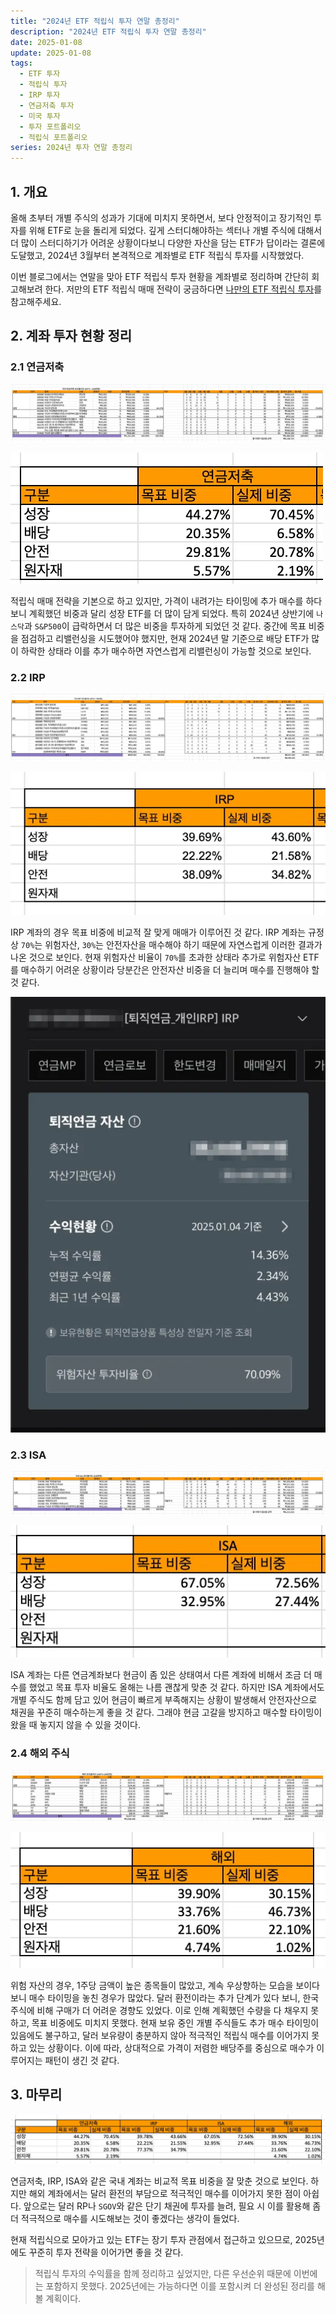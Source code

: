 ```yaml
---
title: "2024년 ETF 적립식 투자 연말 총정리"
description: "2024년 ETF 적립식 투자 연말 총정리"
date: 2025-01-08
update: 2025-01-08
tags:
  - ETF 투자
  - 적립식 투자
  - IRP 투자
  - 연금저축 투자
  - 미국 투자
  - 투자 포트폴리오
  - 적립식 포트폴리오
series: 2024년 투자 연말 총정리
---
```


## 1. 개요

올해 초부터 개별 주식의 성과가 기대에 미치지 못하면서, 보다 안정적이고 장기적인 투자를 위해 ETF로 눈을 돌리게 되었다. 깊게 스터디해야하는 섹터나 개별 주식에 대해서 더 많이 스터디하기가 어려운 상황이다보니 다양한 자산을 담는 ETF가 답이라는 결론에 도달했고, 2024년 3월부터 본격적으로 계좌별로 ETF 적립식 투자를 시작했었다.

이번 블로그에서는 연말을 맞아 ETF 적립식 투자 현황을 계좌별로 정리하며 간단히 회고해보려 한다. 저만의 ETF 적립식 매매 전략이 궁금하다면 [나만의 ETF 적립식 투자](https://finance.advenoh.pe.kr/나만의-etf-적립식-투자/)를 참고해주세요.

## 2. 계좌 투자 현황 정리

### 2.1 연금저축

![연금저축 포트폴리오](image-20250108090406417.png)

![연금저축 비중](image-20250108090447721.png)

적립식 매매 전략을 기본으로 하고 있지만, 가격이 내려가는 타이밍에 추가 매수를 하다 보니 계획했던 비중과 달리 성장 ETF를 더 많이 담게 되었다. 특히 2024년 상반기에 `나스닥`과 `S&P500`이 급락하면서 더 많은 비중을 투자하게 되었던 것 같다. 중간에 목표 비중을 점검하고 리밸런싱을 시도했어야 했지만, 현재 2024년 말 기준으로 배당 ETF가 많이 하락한 상태라 이를 추가 매수하면 자연스럽게 리밸런싱이 가능할 것으로 보인다.

### 2.2 IRP

![IRP 포트폴리오](image-20250108090504055.png)

![IRP 투자 비중](image-20250108090517923.png)

IRP 계좌의 경우 목표 비중에 비교적 잘 맞게 매매가 이루어진 것 같다. IRP 계좌는 규정상 `70%`는 위험자산, `30%`는 안전자산을 매수해야 하기 때문에 자연스럽게 이러한 결과가 나온 것으로 보인다. 현재 위험자산 비율이 `70%`를 초과한 상태라 추가로 위험자산 ETF를 매수하기 어려운 상황이라 당분간은 안전자산 비중을 더 늘리며 매수를 진행해야 할 것 같다.

![IRP 위험자산 - 투자비율](image-20250108090535663.png)

### 2.3 ISA

![ISA 포트폴리오](image-20250108090606293.png)

![ISA 투자비중](image-20250108090628662.png)

ISA 계좌는 다른 연금계좌보다 현금이 좀 있은 상태여서 다른 계좌에 비해서 조금 더 매수를 했었고 목표 투자 비율도 올해는 나름 괜찮게 맞춘 것 같다. 하지만 ISA 계좌에서도 개별 주식도 함께 담고 있어 현금이 빠르게 부족해지는 상황이 발생해서 안전자산으로 채권을 꾸준히 매수하는게 좋을 것 같다. 그래야 현금 고갈을 방지하고 매수할 타이밍이 왔을 때 놓지지 않을 수 있을 것이다.

### 2.4 해외 주식

![해외 포트폴리오](image-20250108090643379.png)

![해외 투자비중](image-20250108090658000.png)

위험 자산의 경우, 1주당 금액이 높은 종목들이 많았고, 계속 우상향하는 모습을 보이다 보니 매수 타이밍을 놓친 경우가 많았다. 달러 환전이라는 추가 단계가 있다 보니, 한국 주식에 비해 구매가 더 어려운 경향도 있었다. 이로 인해 계획했던 수량을 다 채우지 못하고, 목표 비중에도 미치지 못했다. 현재 보유 중인 개별 주식들도 추가 매수 타이밍이 있음에도 불구하고, 달러 보유량이 충분하지 않아 적극적인 적립식 매수를 이어가지 못하고 있는 상황이다. 이에 따라, 상대적으로 가격이 저렴한 배당주를 중심으로 매수가 이루어지는 패턴이 생긴 것 같다.

## 3. 마무리

![적립식 투자비중 총정리](image-20250108090711350.png)

연금저축, IRP, ISA와 같은 국내 계좌는 비교적 목표 비중을 잘 맞춘 것으로 보인다. 하지만 해외 계좌에서는 달러 환전의 부담으로 적극적인 매수를 이어가지 못한 점이 아쉽다. 앞으로는 달러 RP나 `SGOV`와 같은 단기 채권에 투자를 늘려, 필요 시 이를 활용해 좀 더 적극적으로 매수를 시도해보는 것이 좋겠다는 생각이 들었다.

현재 적립식으로 모아가고 있는 ETF는 장기 투자 관점에서 접근하고 있으므로, 2025년에도 꾸준히 투자 전략을 이어가면 좋을 것 같다.

> 적립식 투자의 수익률을 함께 정리하고 싶었지만, 다른 우선순위 때문에 이번에는 포함하지 못했다. 2025년에는 가능하다면 이를 포함시켜 더 완성된 정리를 해볼 계획이다.